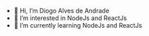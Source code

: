 - 👋 Hi, I’m Diogo Alves de Andrade
- 👀 I’m interested in NodeJs and ReactJs
- 🌱 I’m currently learning NodeJs and ReactJs
